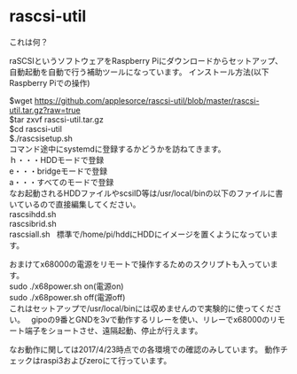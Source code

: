 # rascsi-util
これは何？

raSCSIというソフトウェアをRaspberry Piにダウンロードからセットアップ、自動起動を自動で行う補助ツールになっています。
インストール方法(以下Raspberry Piでの操作) 
 
$wget https://github.com/applesorce/rascsi-util/blob/master/rascsi-util.tar.gz?raw=true  
$tar zxvf rascsi-util.tar.gz  
$cd rascsi-util  
$./rascsisetup.sh  
コマンド途中にsystemdに登録するかどうかを訪ねてきます。  
ｈ・・・HDDモードで登録  
e・・・bridgeモードで登録  
a・・・すべてのモードで登録  
なお起動されるHDDファイルやscsiID等は/usr/local/binの以下のファイルに書いているので直接編集してください。  
rascsihdd.sh  
rascsibrid.sh  
rascsiall.sh  
標準で/home/pi/hddにHDDにイメージを置くようになっています。 
 
おまけてx68000の電源をリモートで操作するためのスクリプトも入っています。  
sudo ./x68power.sh on(電源on)  
sudo ./x68power.sh off(電源off)  
これはセットアップで/usr/local/binには収めませんので実験的に使ってください。  
gipoの9番とGNDを3vで動作するリレーを使い、リレーでx68000のリモート端子をショートさせ、遠隔起動、停止が行えます。  

なお動作に関しては2017/4/23時点での各環境での確認のみしています。
動作チェックはraspi3およびzeroにて行っています。 
